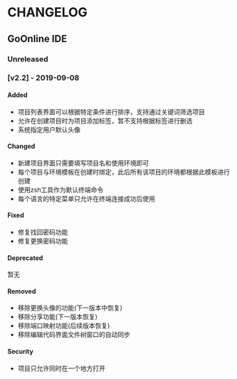 # CHANGELOG

## GoOnline IDE

### Unreleased

### [v2.2] - 2019-09-08

#### Added

- 项目列表界面可以根据特定条件进行排序，支持通过关键词筛选项目
- 允许在创建项目时为项目添加标签，暂不支持根据标签进行删选
- 系统指定用户默认头像

#### Changed

- 新建项目界面只需要填写项目名和使用环境即可
- 每个项目与环境模板在创建时绑定，此后所有该项目的环境都根据此模板进行创建
- 使用zsh工具作为默认终端命令
- 每个语言的特定菜单只允许在终端连接成功后使用

#### Fixed

- 修复找回密码功能
- 修复更换密码功能

#### Deprecated

暂无

#### Removed

- 移除更换头像的功能(下一版本中恢复)
- 移除分享功能(下一版本恢复)
- 移除端口映射功能(后续版本恢复)
- 移除编辑代码界面文件树窗口的自动同步

#### Security

- 项目只允许同时在一个地方打开
